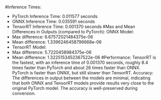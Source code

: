 #Inference Times:
* PyTorch Inference Time: 0.011577 seconds
* ONNX Inference Time: 0.035591 seconds
* TensorRT Inference Time: 0.001370 seconds
#Max and Mean Differences in Outputs (compared to PyTorch):
ONNX Model:
* Max difference: 6.67572021484375e-06
* Mean difference: 1.3396246458796668e-06
* TensorRT Model:
* Max difference: 5.7220458984375e-06
* Mean difference: 1.3225153452367522e-06
#Performance:
TensorRT is the fastest, with an inference time of 0.001370 seconds, roughly 8.4 times faster than PyTorch and about 26 times faster than ONNX.
PyTorch is faster than ONNX, but still slower than TensorRT.
Accuracy:
The differences in output between the models are minimal, indicating that both ONNX and TensorRT models provide results very close to the original PyTorch model. The accuracy is well-preserved during conversion.
